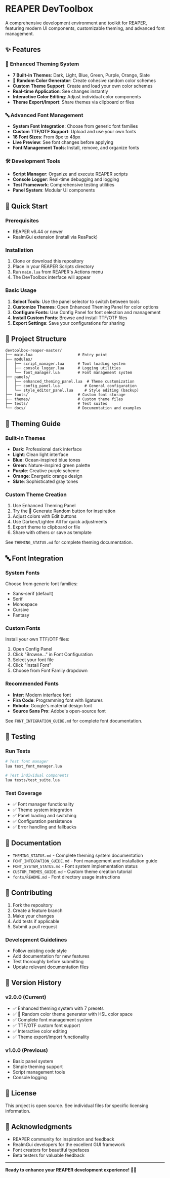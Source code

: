 # REAPER DevToolbox

A comprehensive development environment and toolkit for REAPER, featuring modern UI components, customizable theming, and advanced font management.

## ✨ Features

### 🎨 **Enhanced Theming System**
- **7 Built-in Themes**: Dark, Light, Blue, Green, Purple, Orange, Slate
- **🎲 Random Color Generator**: Create cohesive random color schemes
- **Custom Theme Support**: Create and load your own color schemes
- **Real-time Application**: See changes instantly
- **Interactive Color Editing**: Adjust individual color components
- **Theme Export/Import**: Share themes via clipboard or files

### 🔤 **Advanced Font Management**
- **System Font Integration**: Choose from generic font families
- **Custom TTF/OTF Support**: Upload and use your own fonts
- **16 Font Sizes**: From 8px to 48px
- **Live Preview**: See font changes before applying
- **Font Management Tools**: Install, remove, and organize fonts

### 🛠️ **Development Tools**
- **Script Manager**: Organize and execute REAPER scripts
- **Console Logger**: Real-time debugging and logging
- **Test Framework**: Comprehensive testing utilities
- **Panel System**: Modular UI components

## 🚀 Quick Start

### Prerequisites
- REAPER v6.44 or newer
- ReaImGui extension (install via ReaPack)

### Installation
1. Clone or download this repository
2. Place in your REAPER Scripts directory
3. Run `main.lua` from REAPER's Actions menu
4. The DevToolbox interface will appear

### Basic Usage
1. **Select Tools**: Use the panel selector to switch between tools
2. **Customize Themes**: Open Enhanced Theming Panel for color options
3. **Configure Fonts**: Use Config Panel for font selection and management
4. **Install Custom Fonts**: Browse and install TTF/OTF files
5. **Export Settings**: Save your configurations for sharing

## 📁 Project Structure

```
devtoolbox-reaper-master/
├── main.lua                    # Entry point
├── modules/
│   ├── script_manager.lua      # Tool loading system
│   ├── console_logger.lua      # Logging utilities
│   └── font_manager.lua        # Font management system
├── panels/
│   ├── enhanced_theming_panel.lua  # Theme customization
│   ├── config_panel.lua           # General configuration
│   └── style_editor_panel.lua     # Style editing (backup)
├── fonts/                      # Custom font storage
├── themes/                     # Custom theme files
├── tests/                      # Test suites
└── docs/                       # Documentation and examples
```

## 🎨 Theming Guide

### Built-in Themes
- **Dark**: Professional dark interface
- **Light**: Clean light interface  
- **Blue**: Ocean-inspired blue tones
- **Green**: Nature-inspired green palette
- **Purple**: Creative purple scheme
- **Orange**: Energetic orange design
- **Slate**: Sophisticated gray tones

### Custom Theme Creation
1. Use Enhanced Theming Panel
2. Try the 🎲 Generate Random button for inspiration
3. Adjust colors with Edit buttons
4. Use Darken/Lighten All for quick adjustments
5. Export theme to clipboard or file
6. Share with others or save as template

See `THEMING_STATUS.md` for complete theming documentation.

## 🔤 Font Integration

### System Fonts
Choose from generic font families:
- Sans-serif (default)
- Serif
- Monospace
- Cursive
- Fantasy

### Custom Fonts
Install your own TTF/OTF files:
1. Open Config Panel
2. Click "Browse..." in Font Configuration
3. Select your font file
4. Click "Install Font"
5. Choose from Font Family dropdown

### Recommended Fonts
- **Inter**: Modern interface font
- **Fira Code**: Programming font with ligatures
- **Roboto**: Google's material design font
- **Source Sans Pro**: Adobe's open-source font

See `FONT_INTEGRATION_GUIDE.md` for complete font documentation.

## 🧪 Testing

### Run Tests
```bash
# Test font manager
lua test_font_manager.lua

# Test individual components
lua tests/test_suite.lua
```

### Test Coverage
- ✅ Font manager functionality
- ✅ Theme system integration
- ✅ Panel loading and switching
- ✅ Configuration persistence
- ✅ Error handling and fallbacks

## 📖 Documentation

- `THEMING_STATUS.md` - Complete theming system documentation
- `FONT_INTEGRATION_GUIDE.md` - Font management and installation guide
- `FONT_SYSTEM_STATUS.md` - Font system implementation status
- `CUSTOM_THEMES_GUIDE.md` - Custom theme creation tutorial
- `fonts/README.md` - Font directory usage instructions

## 🤝 Contributing

1. Fork the repository
2. Create a feature branch
3. Make your changes
4. Add tests if applicable
5. Submit a pull request

### Development Guidelines
- Follow existing code style
- Add documentation for new features
- Test thoroughly before submitting
- Update relevant documentation files

## 📝 Version History

### v2.0.0 (Current)
- ✅ Enhanced theming system with 7 presets
- ✅ 🎲 Random color theme generator with HSL color space
- ✅ Complete font management system
- ✅ TTF/OTF custom font support
- ✅ Interactive color editing
- ✅ Theme export/import functionality

### v1.0.0 (Previous)
- Basic panel system
- Simple theming support
- Script management tools
- Console logging

## 📄 License

This project is open source. See individual files for specific licensing information.

## 🙏 Acknowledgments

- REAPER community for inspiration and feedback
- ReaImGui developers for the excellent GUI framework
- Font creators for beautiful typefaces
- Beta testers for valuable feedback

---

**Ready to enhance your REAPER development experience!** 🚀✨
